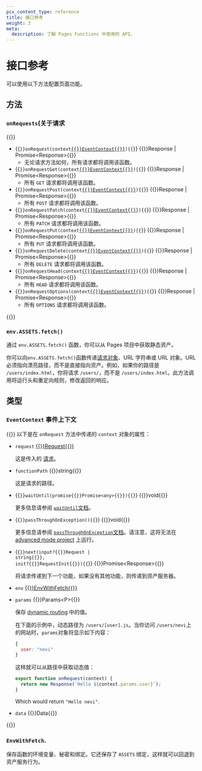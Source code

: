 ```yaml
---
pcx_content_type: reference
title: 接口参考
weight: 3
meta:
  description: 了解 Pages Functions 中使用的 API。
---
```


# 接口参考

可以使用以下方法配置页面功能。

## 方法

### `onRequests`(关于请求

{{<definitions>}}

- {{<code>}}onRequest(context[{{<param-type>}}EventContext{{</param-type>}}](#eventcontext)){{</code>}} {{<type>}}Response | Promise&lt;Response&gt;{{</type>}}
  - 无论请求方法如何，所有请求都将调用该函数。
- {{<code>}}onRequestGet(context[{{<param-type>}}EventContext{{</param-type>}}](#eventcontext)){{</code>}} {{<type>}}Response | Promise&lt;Response&gt;{{</type>}}
  - 所有 `GET` 请求都将调用该函数。
- {{<code>}}onRequestPost(context[{{<param-type>}}EventContext{{</param-type>}}](#eventcontext)){{</code>}} {{<type>}}Response | Promise&lt;Response&gt;{{</type>}}
  - 所有 `POST` 请求都将调用该函数。
- {{<code>}}onRequestPatch(context[{{<param-type>}}EventContext{{</param-type>}}](#eventcontext)){{</code>}} {{<type>}}Response | Promise&lt;Response&gt;{{</type>}}
  - 所有 `PATCH` 请求都将调用该函数。
- {{<code>}}onRequestPut(context[{{<param-type>}}EventContext{{</param-type>}}](#eventcontext)){{</code>}} {{<type>}}Response | Promise&lt;Response&gt;{{</type>}}
  - 所有 `PUT` 请求都将调用该函数。
- {{<code>}}onRequestDelete(context[{{<param-type>}}EventContext{{</param-type>}}](#eventcontext)){{</code>}} {{<type>}}Response | Promise&lt;Response&gt;{{</type>}}
  - 所有 `DELETE` 请求都将调用该函数。
- {{<code>}}onRequestHead(context[{{<param-type>}}EventContext{{</param-type>}}](#eventcontext)){{</code>}} {{<type>}}Response | Promise&lt;Response&gt;{{</type>}}
  - 所有 `HEAD` 请求都将调用该函数。
- {{<code>}}onRequestOptions(context[{{<param-type>}}EventContext{{</param-type>}}](#eventcontext)){{</code>}} {{<type>}}Response | Promise&lt;Response&gt;{{</type>}}
  - 所有 `OPTIONS` 请求都将调用该函数。

{{</definitions>}}

### `env.ASSETS.fetch()`

通过 `env.ASSETS.fetch()` 函数，你可以从 Pages 项目中获取静态资产。

你可以向`env.ASSETS.fetch()`函数传递[请求对象](/workers/runtime-apis/request/)、URL 字符串或 URL 对象。URL 必须指向漂亮路径，而不是直接指向资产。例如，如果你的路径是 `/users/index.html`，你将请求 `/users/`，而不是 `/users/index.html`。此方法调用将运行头和重定向规则，修改返回的响应。

## 类型

### `EventContext` 事件上下文

{{<definitions>}}
以下是在 `onRequest` 方法中传递的 `context` 对象的属性：

  - `request` [{{<type>}}Request{{</type>}}](/workers/runtime-apis/request/)

      这是传入的 [请求](/workers/runtime-apis/request/)。

  - `functionPath` {{<type>}}string{{</type>}}

      这是请求的路径。

  - {{<code>}}waitUntil(promise{{<param-type>}}Promise&lt;any&gt;{{</param-type>}}){{</code>}} {{<type>}}void{{</type>}}

      更多信息请参阅 [`waitUntil`文档](/workers/runtime-apis/context/#waituntil)。


  - {{<code>}}passThroughOnException(){{</code>}} {{<type>}}void{{</type>}}

      更多信息请参阅 [`passThroughOnException`文档](/workers/runtime-apis/context/#passthroughonexception)。请注意，这将无法在 [advanced mode project](/pages/functions/advanced-mode/) 上运行。

  - {{<code>}}next(input?{{<param-type>}}Request | string{{</param-type>}}, init?{{<param-type>}}RequestInit{{</param-type>}}){{</code>}} {{<type>}}Promise&lt;Response&gt;{{</type>}}

      将请求传递到下一个功能，如果没有其他功能，则传递到资产服务器。

  - `env` [{{<type>}}EnvWithFetch{{</type>}}](#envwithfetch)
  - `params` {{<type>}}Params&lt;P&gt;{{</type>}}

      保存 [dynamic routing](/pages/functions/routing/#dynamic-routes) 中的值。

      在下面的示例中，动态路径为 `/users/[user].js`。当你访问 `/users/nevi`上的网站时，`params`对象将显示如下内容：

      ```js
      {
        user: "nevi"
      }
      ```

      这样就可以从路径中获取动态值：

      ```js
      export function onRequest(context) {
        return new Response(`Hello ${context.params.user}`);
      }
      ```

      Which would return `"Hello nevi"`.

  - `data` {{<type>}}Data{{</type>}}

{{</definitions>}}

### `EnvWithFetch`.

保存函数的环境变量、秘密和绑定。它还保存了 `ASSETS` 绑定，这样就可以回退到资产服务行为。